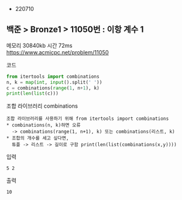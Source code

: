 - 220710
## 백준 > Bronze1 > 11050번 : 이항 계수 1
메모리 30840kb 시간 72ms  
https://www.acmicpc.net/problem/11050  

코드
```python
from itertools import combinations
n, k = map(int, input().split(' '))
c = combinations(range(1, n+1), k)
print(len(list(c)))
```

조합 라이브러리 combinations
```
조합 라이브러리를 사용하기 위해 from itertools import combinations
* combinations(n, k)하면 오류
  -> combinations(range(1, n+1), k) 또는 combinations(리스트, k)
* 조합의 개수를 세고 싶다면,
  튜플 -> 리스트 -> 길이로 구함 print(len(list(combinations(x,y))))
```

입력
```
5 2
```

출력
```
10
```